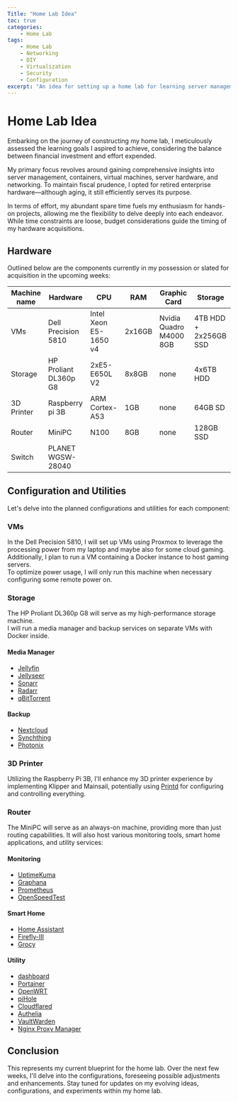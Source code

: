 ```yaml
---
Title: "Home Lab Idea"
toc: true
categories:
    - Home Lab
tags:
    - Home Lab
    - Networking
    - DIY
    - Virtualization
    - Security
    - Configuration
excerpt: "An idea for setting up a home lab for learning server management, networking, and more."
---
```


# Home Lab Idea

Embarking on the journey of constructing my home lab, I meticulously assessed the learning goals I aspired to achieve, considering the balance between financial investment and effort expended.  

My primary focus revolves around gaining comprehensive insights into server management, containers, virtual machines, server hardware, and networking. To maintain fiscal prudence, I opted for retired enterprise hardware—although aging, it still efficiently serves its purpose.  

In terms of effort, my abundant spare time fuels my enthusiasm for hands-on projects, allowing me the flexibility to delve deeply into each endeavor. While time constraints are loose, budget considerations guide the timing of my hardware acquisitions.  

## Hardware

Outlined below are the components currently in my possession or slated for acquisition in the upcoming weeks:  

Machine name | Hardware | CPU | RAM | Graphic Card | Storage
---|---|---|---|---|---
VMs | Dell Precision 5810 | Intel Xeon E5-1650 v4 | 2x16GB | Nvidia Quadro M4000 8GB | 4TB HDD + 2x256GB SSD
Storage | HP Proliant DL360p G8 | 2xE5-E650L V2 | 8x8GB | none | 4x6TB HDD
3D Printer | Raspberry pi 3B | ARM Cortex-A53 | 1GB | none | 64GB SD
Router | MiniPC | N100 | 8GB | none | 128GB SSD
Switch | PLANET WGSW-28040 | | | |

## Configuration and Utilities

Let's delve into the planned configurations and utilities for each component:

### VMs

In the Dell Precision 5810, I will set up VMs using Proxmox to leverage the processing power from my laptop and maybe also for some cloud gaming.  
Additionally, I plan to run a VM containing a Docker instance to host gaming servers.  
To optimize power usage, I will only run this machine when necessary configuring some remote power on.  

### Storage

The HP Proliant DL360p G8 will serve as my high-performance storage machine.  
I will run a media manager and backup services on separate VMs with Docker inside.  

#### Media Manager

- [Jellyfin](https://jellyfin.org/)
- [Jellyseer](https://github.com/Fallenbagel/jellyseerr)
- [Sonarr](https://sonarr.tv/)
- [Radarr](https://radarr.video/)
- [qBitTorrent](https://www.qbittorrent.org/)

#### Backup

- [Nextcloud](https://nextcloud.com/)
- [Synchthing](https://syncthing.net/)
- [Photonix](https://photonix.org/)

### 3D Printer

Utilizing the Raspberry Pi 3B, I'll enhance my 3D printer experience by implementing Klipper and Mainsail, potentially using [Printd](https://github.com/mkuf/prind) for configuring and controlling everything.

### Router

The MiniPC will serve as an always-on machine, providing more than just routing capabilities. It will also host various monitoring tools, smart home applications, and utility services:

#### Monitoring

- [UptimeKuma](https://uptime.kuma.pet/)
- [Graphana](https://grafana.com/)
- [Prometheus](https://prometheus.io/)
- [OpenSpeedTest](https://github.com/openspeedtest/Docker-Image)

#### Smart Home

- [Home Assistant](https://www.home-assistant.io/)
- [Firefly-III](https://www.firefly-iii.org/)
- [Grocy](https://github.com/grocy/grocy)

#### Utility

- [dashboard](https://github.com/gethomepage/homepage)
- [Portainer](https://www.portainer.io/)
- [OpenWRT](https://openwrt.org/)
- [piHole](https://pi-hole.net/)
- [Cloudflared](https://hub.docker.com/r/cloudflare/cloudflared)
- [Authelia](https://www.authelia.com/)
- [VaultWarden](https://github.com/dani-garcia/vaultwarden)
- [Nginx Proxy Manager](https://nginxproxymanager.com/)

## Conclusion

This represents my current blueprint for the home lab. Over the next few weeks, I'll delve into the configurations, foreseeing possible adjustments and enhancements. Stay tuned for updates on my evolving ideas, configurations, and experiments within my home lab.

